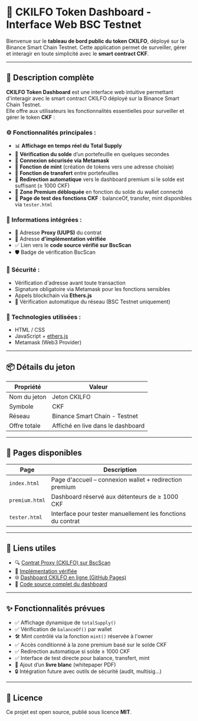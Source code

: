 # 🚀 CKILFO Token Dashboard - Interface Web BSC Testnet

Bienvenue sur le **tableau de bord public du token CKILFO**, déployé sur la Binance Smart Chain Testnet. Cette application permet de surveiller, gérer et interagir en toute simplicité avec le **smart contract CKF**.

---

## 🔎 Description complète

**CKILFO Token Dashboard** est une interface web intuitive permettant d'interagir avec le smart contract CKILFO déployé sur la Binance Smart Chain Testnet.  
Elle offre aux utilisateurs les fonctionnalités essentielles pour surveiller et gérer le token **CKF** :

### ⚙️ Fonctionnalités principales :
- 📊 **Affichage en temps réel du Total Supply**
- 👛 **Vérification du solde** d’un portefeuille en quelques secondes
- 🔐 **Connexion sécurisée via Metamask**
- 🎁 **Fonction de mint** (création de tokens vers une adresse choisie)
- 💸 **Fonction de transfert** entre portefeuilles
- 🎯 **Redirection automatique** vers le dashboard premium si le solde est suffisant (≥ 1000 CKF)
- 💎 **Zone Premium débloquée** en fonction du solde du wallet connecté
- 🧪 **Page de test des fonctions CKF** : balanceOf, transfer, mint disponibles via `tester.html`

### 🔗 Informations intégrées :
- 🔄 Adresse **Proxy (UUPS)** du contrat
- 🔧 Adresse **d’implémentation vérifiée**
- ✅ Lien vers le **code source vérifié sur BscScan**
- 🛡️ Badge de vérification BscScan

### 🔐 Sécurité :
- Vérification d'adresse avant toute transaction
- Signature obligatoire via Metamask pour les fonctions sensibles
- Appels blockchain via **Ethers.js**
- 🧭 Vérification automatique du réseau (BSC Testnet uniquement)

### 🧰 Technologies utilisées :
- HTML / CSS
- JavaScript + [ethers.js](https://docs.ethers.org/)
- Metamask (Web3 Provider)

---

## 📦 Détails du jeton

| Propriété         | Valeur                            |
|-------------------|------------------------------------|
| Nom du jeton      | Jeton CKILFO                      |
| Symbole           | CKF                               |
| Réseau            | Binance Smart Chain - Testnet     |
| Offre totale      | Affiché en live dans le dashboard |

---

## 📄 Pages disponibles

| Page              | Description                                                                 |
|-------------------|-----------------------------------------------------------------------------|
| `index.html`       | Page d'accueil – connexion wallet + redirection premium                    |
| `premium.html`     | Dashboard réservé aux détenteurs de ≥ 1000 CKF                             |
| `tester.html`      | Interface pour tester manuellement les fonctions du contrat                |

---

## 🔗 Liens utiles

- 🔍 [Contrat Proxy (CKILFO) sur BscScan](https://testnet.bscscan.com/address/0xABEa3d1c6BE1692d6559a59Ff3d9C4A17C012EfD)
- 🔧 [Implémentation vérifiée](https://testnet.bscscan.com/address/0x3D4fec067a565966294f7df0E415C828ec2Cc2C9)
- 🌐 [Dashboard CKILFO en ligne (GitHub Pages)](https://ckilfo.github.io/ckilfo-dashboard/index.html)
- 📘 [Code source complet du dashboard](./index.html)

---

## ✨ Fonctionnalités prévues

- ✅ Affichage dynamique de `totalSupply()`
- ✅ Vérification de `balanceOf()` par wallet
- 🛠️ Mint contrôlé via la fonction `mint()` réservée à l'owner
- ✅ Accès conditionné à la zone premium basé sur le solde CKF
- ✅ Redirection automatique si solde ≥ 1000 CKF
- ✅ Interface de test directe pour balance, transfert, mint
- 📄 Ajout d’un **livre blanc** (whitepaper PDF)
- 🔒 Intégration future avec outils de sécurité (audit, multisig...)

---

## 📜 Licence

Ce projet est open source, publié sous licence **MIT**.
